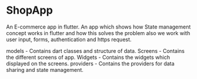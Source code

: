 # ShopApp
An E-commerce app in flutter.
An app which shows how State management concept works in flutter and how this solves the problem also we work with user input, forms, authentication and https request.

models - Contains dart classes and structure of data.
Screens - Contains the different screens of app.
Widgets - Contains the widgets which displayed on the screens. 
providers - Contains the providers for data sharing and state management.

